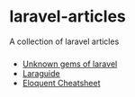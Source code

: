 # laravel-articles
A collection of laravel articles

###
- [Unknown gems of laravel](https://meramustaqbil.com/2019/03/23/20-un-known-gems-of-laravel/)
- [Laraguide](https://laraguide.surge.sh/docs/building-api/)
- [Eloquent Cheatsheet](https://hackernoon.com/eloquent-relationships-cheat-sheet-5155498c209)
